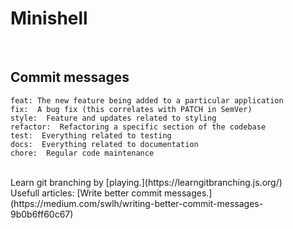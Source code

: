 # Minishell
<br>

## Commit messages
```
feat: The new feature being added to a particular application
fix:  A bug fix (this correlates with PATCH in SemVer)
style:  Feature and updates related to styling
refactor:  Refactoring a specific section of the codebase
test:  Everything related to testing
docs:  Everything related to documentation
chore:  Regular code maintenance
```

<br>
Learn git branching by [playing.](https://learngitbranching.js.org/)
<br>
Usefull articles:
[Write better commit messages.](https://medium.com/swlh/writing-better-commit-messages-9b0b6ff60c67)
